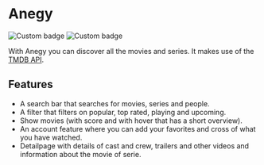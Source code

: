 # Anegy

![Custom badge](https://img.shields.io/badge/Version-0.1.0-blue) ![Custom badge](https://img.shields.io/badge/Checked%20By-annevanderaar-red)

With Anegy you can discover all the movies and series. It makes use of the [TMDB API](https://developers.themoviedb.org/).

## Features

- A search bar that searches for movies, series and people.
- A filter that filters on popular, top rated, playing and upcoming.
- Show movies (with score and with hover that has a short overview).
- An account feature where you can add your favorites and cross of what you have watched.
- Detailpage with details of cast and crew, trailers and other videos and information about the movie of serie.
